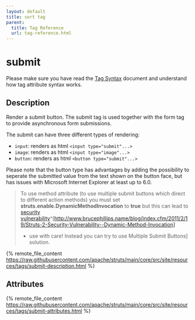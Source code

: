```yaml
---
layout: default
title: sort tag
parent:
  title: Tag Reference
  url: tag-reference.html
---
```


# submit

Please make sure you have read the [Tag Syntax](tag-syntax) document and understand how tag attribute syntax works.

## Description

Render a submit button. The submit tag is used together with the form tag to provide asynchronous form submissions.

The submit can have three different types of rendering:
- `input`: renders as html `<input type="submit"...>`
- `image`: renders as html `<input type="image"...>`
- `button`: renders as html `<button type="submit"...>`
 
Please note that the button type has advantages by adding the possibility to seperate the submitted value from the text 
shown on the button face, but has issues with Microsoft Internet Explorer at least up to 6.0.

> To use method attribute (to use multiple submit buttons which direct to different action methods) you must set 
> **struts.enable.DynamicMethodInvocation** to **true** but this can lead to 
> [security vulnerability](http://www.brucephillips.name/blog/index.cfm/2011/2/19/Struts-2-Security-Vulnerability--Dynamic-Method-Invocation)^[http://www.brucephillips.name/blog/index.cfm/2011/2/19/Struts-2-Security-Vulnerability--Dynamic-Method-Invocation] 
> - use with care! Instead you can try to use Multiple Submit Buttons] solution.

{% remote_file_content https://raw.githubusercontent.com/apache/struts/main/core/src/site/resources/tags/submit-description.html %}

## Attributes

{% remote_file_content https://raw.githubusercontent.com/apache/struts/main/core/src/site/resources/tags/submit-attributes.html %}
